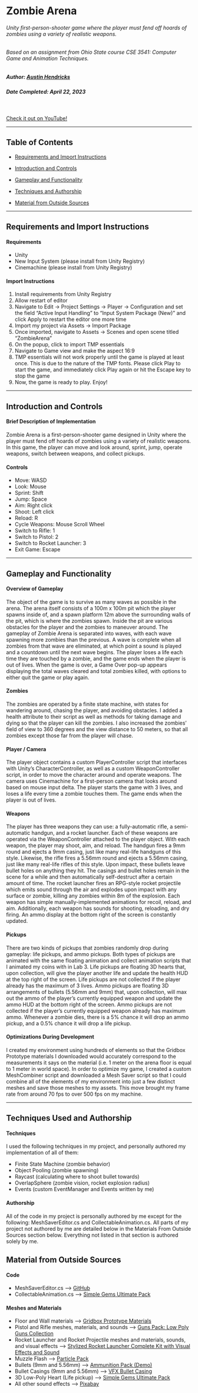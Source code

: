 # Zombie Arena
###### Unity first-person-shooter game where the player must fend off hoards of zombies using a variety of realistic weapons.
###### Based on an assignment from Ohio State course CSE 3541: Computer Game and Animation Techniques.
##### Author: [Austin Hendricks](https://github.com/austin-hendricks)
##### Date Completed: April 22, 2023

<br>

[Check it out on YouTube!](https://youtu.be/roXTK8zMuA8)
<br>

---

## Table of Contents

- [Requirements and Import Instructions](#Req)

- [Introduction and Controls](#Intro)

- [Gameplay and Functionality](#Func)

- [Techniques and Authorship](#Auth)

- [Material from Outside Sources](#Ref)

---

## Requirements and Import Instructions <a name="Req"></a>

#### Requirements
- Unity
- New Input System (please install from Unity Registry)
- Cinemachine (please install from Unity Registry)

#### Import Instructions
<ol>
  <li>Install requirements from Unity Registry</li>
  <li>Allow restart of editor</li>
  <li>Navigate to Edit → Project Settings → Player → Configuration and set the field
“Active Input Handling” to “Input System Package (New)” and click Apply to
restart the editor one more time </li>
  <li>Import my project via Assets → Import Package </li>
  <li>Once imported, navigate to Assets → Scenes and open scene titled
“ZombieArena”</li>
  <li>On the popup, click to import TMP essentials</li>
  <li>Navigate to Game view and make the aspect 16:9</li>
  <li>TMP essentials will not work properly until the game is played at least once. This
is due to the nature of the TMP fonts. Please click Play to start the game, and
immediately click Play again or hit the Escape key to stop the game</li>
  <li>Now, the game is ready to play. Enjoy!</li>
</ol>

---

## Introduction and Controls <a name="Intro"></a>

#### Brief Description of Implementation
Zombie Arena is a first-person-shooter game designed in Unity where
the player must fend off hoards of zombies using a variety of realistic weapons. 
In this game, the player can move and look around, sprint, jump, operate
weapons, switch between weapons, and collect pickups.

#### Controls
- Move: WASD
- Look: Mouse
- Sprint: Shift
- Jump: Space
- Aim: Right click
- Shoot: Left click
- Reload: R
- Cycle Weapons: Mouse Scroll Wheel
- Switch to Rifle: 1
- Switch to Pistol: 2
- Switch to Rocket Launcher: 3
- Exit Game: Escape

---

## Gameplay and Functionality <a name="Func"></a>

#### Overview of Gameplay
The object of the game is to survive as many waves as possible in the arena.
The arena itself consists of a 100m x 100m pit which the player spawns inside of, and a
spawn platform 12m above the surrounding walls of the pit, which is where the zombies
spawn. Inside the pit are various obstacles for the player and the zombies to maneuver
around. The gameplay of Zombie Arena is separated into waves, with each wave
spawning more zombies than the previous. A wave is complete when all zombies from
that wave are eliminated, at which point a sound is played and a countdown until the
next wave begins. The player loses a life each time they are touched by a zombie, and
the game ends when the player is out of lives. When the game is over, a Game Over
pop-up appears displaying the total waves cleared and total zombies killed, with options
to either quit the game or play again.

#### Zombies
The zombies are operated by a finite state machine, with states for wandering
around, chasing the player, and avoiding obstacles. I added a health attribute to their
script as well as methods for taking damage and dying so that the player can kill the
zombies. I also increased the zombies’ field of view to 360 degrees and the view
distance to 50 meters, so that all zombies except those far from the player will chase.

#### Player / Camera
The player object contains a custom PlayerController script that interfaces with
Unity’s CharacterController, as well as a custom WeaponController script, in order to
move the character around and operate weapons. The camera uses Cinemachine for a
first-person camera that looks around based on mouse input delta. The player starts the
game with 3 lives, and loses a life every time a zombie touches them. The game ends
when the player is out of lives.

#### Weapons
The player has three weapons they can use: a fully-automatic rifle, a
semi-automatic handgun, and a rocket launcher. Each of these weapons are operated
via the WeaponController attached to the player object. With each weapon, the player
may shoot, aim, and reload. The handgun fires a 9mm round and ejects a 9mm casing,
just like many real-life handguns of this style. Likewise, the rifle fires a 5.56mm round
and ejects a 5.56mm casing, just like many real-life rifles of this style. Upon impact,
these bullets leave bullet holes on anything they hit. The casings and bullet holes
remain in the scene for a while and then automatically self-destruct after a certain
amount of time. The rocket launcher fires an RPG-style rocket projectile which emits
sound through the air and explodes upon impact with any surface or zombie, killing any
zombies within 8m of the explosion. Each weapon has simple manually-implemented
animations for recoil, reload, and aim. Additionally, each weapon has sounds for
shooting, reloading, and dry firing. An ammo display at the bottom right of the screen is
constantly updated.

#### Pickups
There are two kinds of pickups that zombies randomly drop during gameplay: life
pickups, and ammo pickups. Both types of pickups are animated with the same floating
animation and collect animation scripts that I animated my coins with in Lab 3. Life
pickups are floating 3D hearts that, upon collection, will give the player another life and
update the health HUD at the top right of the screen. Life pickups are not collected if the
player already has the maximum of 3 lives. Ammo pickups are floating 3D
arrangements of bullets (5.56mm and 9mm) that, upon collection, will max out the
ammo of the player’s currently equipped weapon and update the ammo HUD at the
bottom right of the screen. Ammo pickups are not collected if the player’s currently
equipped weapon already has maximum ammo. Whenever a zombie dies, there is a 5%
chance it will drop an ammo pickup, and a 0.5% chance it will drop a life pickup.

#### Optimizations During Development
I created my environment using hundreds of elements so that the Gridbox
Prototype materials I downloaded would accurately correspond to the measurements it
says on the material (i.e. 1 meter on the arena floor is equal to 1 meter in world space).
In order to optimize my game, I created a custom MeshCombiner script and
downloaded a Mesh Saver script so that I could combine all of the elements of my
environment into just a few distinct meshes and save those meshes to my assets. This
move brought my frame rate from around 70 fps to over 500 fps on my machine.

---

## Techniques Used and Authorship <a name="Auth"></a>

#### Techniques
I used the following techniques in my project, and personally authored my
implementation of all of them:
- Finite State Machine (zombie behavior)
- Object Pooling (zombie spawning)
- Raycast (calculating where to shoot bullet towards)
- OverlapSphere (zombie vision, rocket explosion radius)
- Events (custom EventManager and Events written by me)

#### Authorship
All of the code in my project is personally authored by me except for the
following: MeshSaverEditor.cs and CollectableAnimation.cs. All parts of my project not
authored by me are detailed below in the Materials From Outside Sources section below. 
Everything not listed in that section is authored solely by me.

## Material from Outside Sources <a name="Ref"></a>

#### Code
- MeshSaverEditor.cs --> [GitHub](https://github.com/pharan/Unity-MeshSaver/blob/master/MeshSaver/Editor/MeshSaverEditor.cs)
- CollectableAnimation.cs -–> [Simple Gems Ultimate Pack](https://assetstore.unity.com/packages/3d/props/simple-gems-ultimate-animated-customizable-pack-73764)

#### Meshes and Materials
- Floor and Wall materials –-> [Gridbox Prototype Materials](https://assetstore.unity.com/packages/2d/textures-materials/gridbox-prototype-materials-129127)
- Pistol and Rifle meshes, materials, and sounds –-> [Guns Pack: Low Poly Guns Collection](https://assetstore.unity.com/packages/3d/props/guns/guns-pack-low-poly-guns-collection-192553)
- Rocket Launcher and Rocket Projectile meshes and materials, sounds, and
visual effects –-> [Stylized Rocket Launcher Complete Kit with Visual Effects and
Sound](https://assetstore.unity.com/packages/3d/props/guns/stylized-rocket-launcher-complete-kit-with-visual-effects-and-so-178718)
- Muzzle Flash -–> [Particle Pack](https://assetstore.unity.com/packages/vfx/particles/particle-pack-127325)
- Bullets (9mm and 5.56mm) –-> [Ammunition Pack (Demo)](https://assetstore.unity.com/packages/3d/ammunition-pack-demo-82208)
- Bullet Casings (9mm and 5.56mm) –-> [VFX Bullet Casing](https://assetstore.unity.com/packages/3d/characters/vfx-bullet-casing-120111)
- 3D Low-Poly Heart (Life pickup) –-> [Simple Gems Ultimate Pack](https://assetstore.unity.com/packages/3d/props/simple-gems-ultimate-animated-customizable-pack-73764)
- All other sound effects –-> [Pixabay](https://pixabay.com/sound-effects/)
